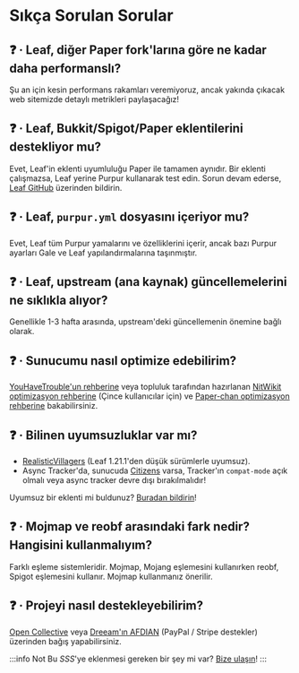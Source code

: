 # Sıkça Sorulan Sorular

## ❓ · Leaf, diğer Paper fork'larına göre ne kadar daha performanslı?

Şu an için kesin performans rakamları veremiyoruz, ancak yakında çıkacak web sitemizde detaylı metrikleri paylaşacağız!

## ❓ · Leaf, Bukkit/Spigot/Paper eklentilerini destekliyor mu?

Evet, Leaf'in eklenti uyumluluğu Paper ile tamamen aynıdır. Bir eklenti çalışmazsa, Leaf yerine Purpur kullanarak test edin. Sorun devam ederse, [Leaf GitHub](https://github.com/Winds-Studio/Leaf/issues/new/choose) üzerinden bildirin.

## ❓ · Leaf, `purpur.yml` dosyasını içeriyor mu?

Evet, Leaf tüm Purpur yamalarını ve özelliklerini içerir, ancak bazı Purpur ayarları Gale ve Leaf yapılandırmalarına taşınmıştır.

## ❓ · Leaf, upstream (ana kaynak) güncellemelerini ne sıklıkla alıyor?

Genellikle 1-3 hafta arasında, upstream'deki güncellemenin önemine bağlı olarak.

## ❓ · Sunucumu nasıl optimize edebilirim?

[YouHaveTrouble'un rehberine](https://github.com/YouHaveTrouble/minecraft-optimization) veya topluluk tarafından hazırlanan [NitWikit optimizasyon rehberine](https://nitwikit.8aka.org/Java/optimize/) (Çince kullanıcılar için) ve [Paper-chan optimizasyon rehberine](https://paper-chan.moe/paper-optimization/) bakabilirsiniz.

## ❓ · Bilinen uyumsuzluklar var mı?

- [RealisticVillagers](https://www.spigotmc.org/resources/realisticvillagers.105055) (Leaf 1.21.1'den düşük sürümlerle uyumsuz).
- Async Tracker'da, sunucuda [Citizens](https://www.spigotmc.org/resources/citizens.13811) varsa, Tracker'ın `compat-mode` açık olmalı veya async tracker devre dışı bırakılmalıdır!

Uyumsuz bir eklenti mi buldunuz? [Buradan bildirin](https://github.com/Winds-Studio/Leaf/issues/new/choose)!

## ❓ · Mojmap ve reobf arasındaki fark nedir? Hangisini kullanmalıyım?

Farklı eşleme sistemleridir. Mojmap, Mojang eşlemesini kullanırken reobf, Spigot eşlemesini kullanır. Mojmap kullanmanız önerilir.

## ❓ · Projeyi nasıl destekleyebilirim?

[Open Collective](https://opencollective.com/Winds-Studio) veya [Dreeam'ın AFDIAN](https://afdian.com/a/Dreeam) (PayPal / Stripe destekler) üzerinden bağış yapabilirsiniz.

:::info Not
Bu _SSS_'ye eklenmesi gereken bir şey mi var? [Bize ulaşın](getting-started.md#📫-contact)!
:::
